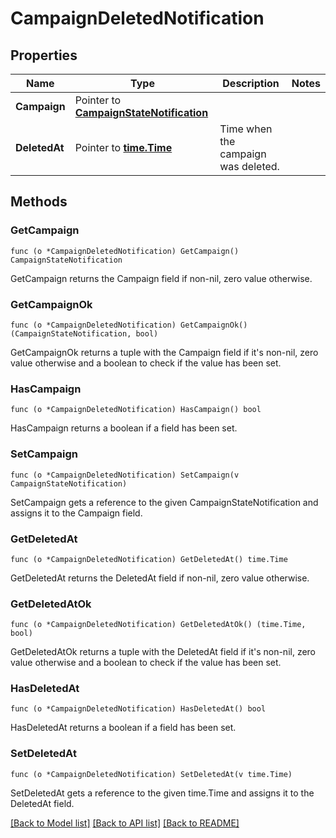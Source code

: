 # CampaignDeletedNotification

## Properties

Name | Type | Description | Notes
------------ | ------------- | ------------- | -------------
**Campaign** | Pointer to [**CampaignStateNotification**](CampaignStateNotification.md) |  | 
**DeletedAt** | Pointer to [**time.Time**](time.Time.md) | Time when the campaign was deleted. | 

## Methods

### GetCampaign

`func (o *CampaignDeletedNotification) GetCampaign() CampaignStateNotification`

GetCampaign returns the Campaign field if non-nil, zero value otherwise.

### GetCampaignOk

`func (o *CampaignDeletedNotification) GetCampaignOk() (CampaignStateNotification, bool)`

GetCampaignOk returns a tuple with the Campaign field if it's non-nil, zero value otherwise
and a boolean to check if the value has been set.

### HasCampaign

`func (o *CampaignDeletedNotification) HasCampaign() bool`

HasCampaign returns a boolean if a field has been set.

### SetCampaign

`func (o *CampaignDeletedNotification) SetCampaign(v CampaignStateNotification)`

SetCampaign gets a reference to the given CampaignStateNotification and assigns it to the Campaign field.

### GetDeletedAt

`func (o *CampaignDeletedNotification) GetDeletedAt() time.Time`

GetDeletedAt returns the DeletedAt field if non-nil, zero value otherwise.

### GetDeletedAtOk

`func (o *CampaignDeletedNotification) GetDeletedAtOk() (time.Time, bool)`

GetDeletedAtOk returns a tuple with the DeletedAt field if it's non-nil, zero value otherwise
and a boolean to check if the value has been set.

### HasDeletedAt

`func (o *CampaignDeletedNotification) HasDeletedAt() bool`

HasDeletedAt returns a boolean if a field has been set.

### SetDeletedAt

`func (o *CampaignDeletedNotification) SetDeletedAt(v time.Time)`

SetDeletedAt gets a reference to the given time.Time and assigns it to the DeletedAt field.


[[Back to Model list]](../README.md#documentation-for-models) [[Back to API list]](../README.md#documentation-for-api-endpoints) [[Back to README]](../README.md)


